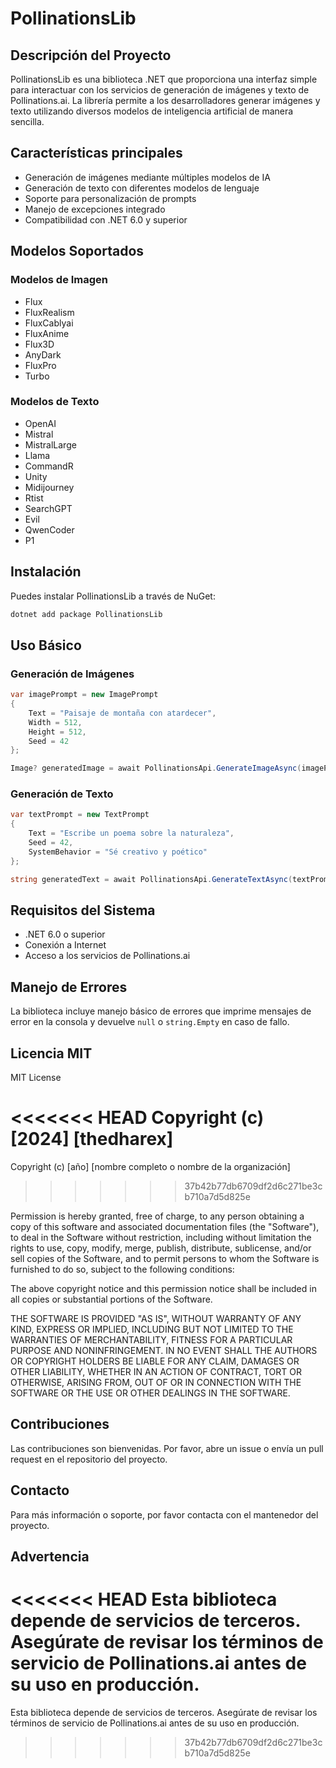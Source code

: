 # PollinationsLib

## Descripción del Proyecto

PollinationsLib es una biblioteca .NET que proporciona una interfaz simple para interactuar con los servicios de generación de imágenes y texto de Pollinations.ai. La librería permite a los desarrolladores generar imágenes y texto utilizando diversos modelos de inteligencia artificial de manera sencilla.

## Características principales

- Generación de imágenes mediante múltiples modelos de IA
- Generación de texto con diferentes modelos de lenguaje
- Soporte para personalización de prompts
- Manejo de excepciones integrado
- Compatibilidad con .NET 6.0 y superior

## Modelos Soportados

### Modelos de Imagen
- Flux
- FluxRealism
- FluxCablyai
- FluxAnime
- Flux3D
- AnyDark
- FluxPro
- Turbo

### Modelos de Texto
- OpenAI
- Mistral
- MistralLarge
- Llama
- CommandR
- Unity
- Midijourney
- Rtist
- SearchGPT
- Evil
- QwenCoder
- P1

## Instalación

Puedes instalar PollinationsLib a través de NuGet:

```bash
dotnet add package PollinationsLib
```

## Uso Básico

### Generación de Imágenes

```csharp
var imagePrompt = new ImagePrompt 
{
    Text = "Paisaje de montaña con atardecer",
    Width = 512,
    Height = 512,
    Seed = 42
};

Image? generatedImage = await PollinationsApi.GenerateImageAsync(imagePrompt, ImageModel.Flux);
```

### Generación de Texto

```csharp
var textPrompt = new TextPrompt 
{
    Text = "Escribe un poema sobre la naturaleza",
    Seed = 42,
    SystemBehavior = "Sé creativo y poético"
};

string generatedText = await PollinationsApi.GenerateTextAsync(textPrompt, TextModel.OpenAI);
```

## Requisitos del Sistema

- .NET 6.0 o superior
- Conexión a Internet
- Acceso a los servicios de Pollinations.ai

## Manejo de Errores

La biblioteca incluye manejo básico de errores que imprime mensajes de error en la consola y devuelve `null` o `string.Empty` en caso de fallo.

## Licencia MIT

MIT License

<<<<<<< HEAD
Copyright (c) [2024] [thedharex]
=======
Copyright (c) [año] [nombre completo o nombre de la organización]
>>>>>>> 37b42b77db6709df2d6c271be3cb710a7d5d825e

Permission is hereby granted, free of charge, to any person obtaining a copy
of this software and associated documentation files (the "Software"), to deal
in the Software without restriction, including without limitation the rights
to use, copy, modify, merge, publish, distribute, sublicense, and/or sell
copies of the Software, and to permit persons to whom the Software is
furnished to do so, subject to the following conditions:

The above copyright notice and this permission notice shall be included in all
copies or substantial portions of the Software.

THE SOFTWARE IS PROVIDED "AS IS", WITHOUT WARRANTY OF ANY KIND, EXPRESS OR
IMPLIED, INCLUDING BUT NOT LIMITED TO THE WARRANTIES OF MERCHANTABILITY,
FITNESS FOR A PARTICULAR PURPOSE AND NONINFRINGEMENT. IN NO EVENT SHALL THE
AUTHORS OR COPYRIGHT HOLDERS BE LIABLE FOR ANY CLAIM, DAMAGES OR OTHER
LIABILITY, WHETHER IN AN ACTION OF CONTRACT, TORT OR OTHERWISE, ARISING FROM,
OUT OF OR IN CONNECTION WITH THE SOFTWARE OR THE USE OR OTHER DEALINGS IN THE
SOFTWARE.

## Contribuciones

Las contribuciones son bienvenidas. Por favor, abre un issue o envía un pull request en el repositorio del proyecto.

## Contacto

Para más información o soporte, por favor contacta con el mantenedor del proyecto.

## Advertencia

<<<<<<< HEAD
Esta biblioteca depende de servicios de terceros. Asegúrate de revisar los términos de servicio de Pollinations.ai antes de su uso en producción.
=======
Esta biblioteca depende de servicios de terceros. Asegúrate de revisar los términos de servicio de Pollinations.ai antes de su uso en producción.
>>>>>>> 37b42b77db6709df2d6c271be3cb710a7d5d825e
